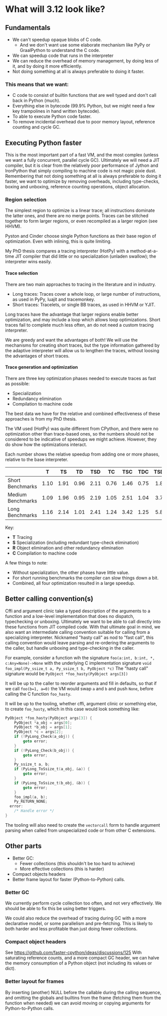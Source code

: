 # What will 3.12 look like?

## Fundamentals

* We can't speedup opaque blobs of C code.
    * And we don't want use some elaborate mechanism like PyPy or GraalPython to understand the C code.
* We can speedup code that runs in the interpreter
* We can reduce the overhead of memory management, by doing less of it, and by doing it more efficiently.
* Not doing something at all is always preferable to doing it faster.

### This means that we want:

* C code to consist of builtin functions that are well typed and don't call back in Python (much).
* Everything else in bytecode (99.9% Python, but we might need a few key trampolines in hand written bytecode).
* To able to execute Python code faster.
* To remove incidental overhead due to poor memory layout, reference counting and cycle GC.

## Executing Python faster

This is the most important part of a fast VM, and the most complex (unless we want a fully concurrent, parallel cycle GC).
Ultimately we will need a JIT compiler, but it is clear from the relatively poor performance of Jython and IronPython that simply compiling to machine code is not magic pixie dust.
Remembering that not doing something at all is always preferable to doing it faster, we want to optimize by removing overheads, including type-checks, boxing and unboxing, reference counting operations, object allocation.

### Region selection

The simplest region to optimize is a linear trace; all instructions dominate the latter ones, and there are no merge points.
Traces can be stitched together to form larger regions, or even recompiled as a larger region (see HHVM).

Pyston and Cinder choose single Python functions as their base region of optimization. Even with inlining, this is quite limiting.

My PhD thesis compares a tracing interpreter (HotPy) with a method-at-a-time JIT compiler that did little or no specialization (unladen swallow); the interpreter wins easily.

#### Trace selection

There are two main approaches to tracing in the literature and in industry.
* Long traces: Traces cover a whole loop, or large number of instructions, as used in PyPy, luajit and tracemonkey.
* Short traces: Tracelets, or single BB traces, as used in HHVM or YJIT.

Long traces have the advantage that larger regions enable better optimization, and may include a loop which allows loop optimizations.
Short traces fail to complete much less often, an do not need a custom tracing interpreter.

We are greedy and want the advantages of both!
We will use the mechanisms for creating short traces, but the type information gathered by the adaptive interpreter will allow us
to lengthen the traces, without loosing the advantages of short traces.

#### Trace generation and optimization

There are three key optimization phases needed to execute traces as fast as possible:
* Specialization
* Redundancy elimination
* Compilation to machine code

The best data we have for the relative and combined effectiveness of these approaches is from my PhD thesis.

The VM used (HotPy) was quite different from CPython, and there were no optimization other than trace-based ones, so the numbers should not be considered to be indicative of speedups we might achieve.
However, they do show how the optimizations interact.

Each number shows the relative speedup from adding one or more phases, relative to the base interpreter.

<sp> | T | TS | TD | TSD | TC | TSC | TDC | TSDC
---|:---:|:---:|:---:|:---:|:---:|:---:|:---:|:---:
Short Benchmarks | 1.10 | 1.91| 0.96 | 2.11 | 0.76 | 1.46 | 0.75 | 1.83
Medium Benchmarks | 1.09 | 1.96 | 0.95 | 2.19 | 1.05 | 2.51 | 1.04 | 3.78
Long Benchmarks | 1.16 | 2.14 | 1.01 | 2.41 | 1.24 | 3.42 | 1.25 | 5.83

Key:
* **T** Tracing
* **S** Specialization (including redundant type-check elimination)
* **R** Object elimination and other redundancy elimination
* **C** Compilation to machine code

A few things to note:
* Without specialization, the other phases have little value. 
* For short running benchmarks the compiler can slow things down a bit.
* Combined, all four optimization resulted in a large speedup.


## Better calling convention(s)

Cffi and argument clinic take a typed description of the arguments to a function and a low-level implementation that does no dispatch, typechecking or unboxing.
Ultimately we want to be able to call directly into these functions from JIT compiled code.
With that ultimate goal in mind, we also want an intermediate calling convention suitable for calling from a specializing interpreter.
Nicknamed "hasty call" as nod to "fast call", this calling convention would leave parsing and re-ordering the arguments to the caller,
but handle unboxing and type-checking in the caller.

For example, consider a function wih the signature `foo(a:int, b:int, *, c:Any=None)->None`
with the underlying C implementation signature `void foo_impl(Py_ssize_t a, Py_ssize_t b, PyObject *c)`
The "hasty call" signature would be `PyObject *foo_hasty(PyObject args[3])`

It will be up to the caller to reorder arguments and fill in defaults, so that if we call `foo(b=1, a=0)`
the VM would swap `a` and `b` and push `None`, before calling the C function `foo_hasty`.

It will be up to the tooling, whether cffi, argument clinic or something else, to create `foo_hasty`, which in this case would look something like:
```C
PyObject *foo_hasty(PyObject args[3]) {
    PyObject *a_obj = args[0];
    PyObject *b_obj = args[1];
    PyObject *c = args[2];
    if (!PyLong_Check(a_obj)) {
        goto error; 
    }
    if (!PyLong_Check(b_obj)) {
        goto error; 
    }
    Py_ssize_t a, b;
    if (PyLong_ToSsize_t(a_obj, &a)) {
        goto error;
    }
    if (PyLong_ToSsize_t(b_obj, &b)) {
        goto error;
    }
    foo_impl(a, b);
    Py_RETURN_NONE;
  error:
    /* Handle error */
}
```

The tooling will also need to create the `vectorcall` form to handle argument parsing when called from
unspecialized code or from other C extensions.

## Other parts

* Better GC:
  * Fewer collections (this shouldn't be too hard to achieve)
  * More effective collections (this is harder)
* Compact objects headers
* Better frame layout for faster (Python-to-Python) calls.

### Better GC

We currently perform cycle collection too often, and not very effectively.
We should be able to fix this be using better triggers.

We could also reduce the overhead of tracing during GC with a more declarative model, or some parallelism and pre-fetching. This is likely to both harder and less profitable than just doing fewer collections.

### Compact object headers

See https://github.com/faster-cpython/ideas/discussions/125
With saturating reference counts, and a more compact GC header, we can halve the memory consumption of a Python object (not including its values or dict).

### Better layout for frames

By inserting (another) NULL before the callable during the calling sequence, and omitting the globals and builtins from the frame (fetching them from the function when needed) we can avoid moving or copying arguments for Python-to-Python calls.